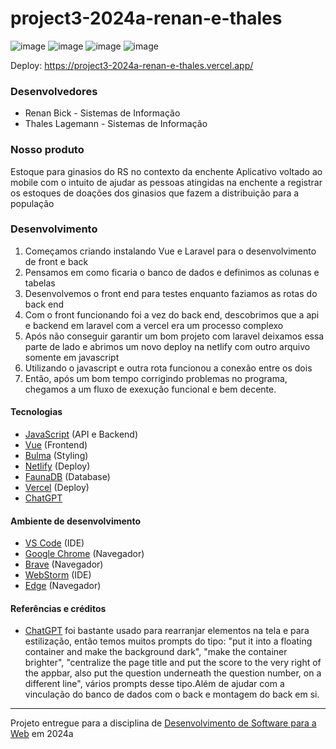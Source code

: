 # project3-2024a-renan-e-thales

![image](https://github.com/elc1090/project3-2024a-renan-e-thales/assets/76953726/9f2773cd-bf59-4464-826f-0f9413ec676b)
![image](https://github.com/elc1090/project3-2024a-renan-e-thales/assets/76953726/39402ff8-2861-4413-8a4a-cc5e34ec1e41)
![image](https://github.com/elc1090/project3-2024a-renan-e-thales/assets/76953726/8b8e32dd-79a1-4730-a16b-4a56999f86ff)
![image](https://github.com/elc1090/project3-2024a-renan-e-thales/assets/76953726/65c55ed1-e8c9-494f-85e1-ed718558cb40)

Deploy: https://project3-2024a-renan-e-thales.vercel.app/

### Desenvolvedores

- Renan Bick - Sistemas de Informação
- Thales Lagemann - Sistemas de Informação

### Nosso produto

Estoque para ginasios do RS no contexto da enchente
Aplicativo voltado ao mobile com o intuito de ajudar as pessoas atingidas na enchente a registrar os estoques de doações dos ginasios que fazem a distribuição para a população

### Desenvolvimento

1) Começamos criando instalando Vue e Laravel para o desenvolvimento de front e back
2) Pensamos em como ficaria o banco de dados e definimos as colunas e tabelas
3) Desenvolvemos o front end para testes enquanto faziamos as rotas do back end
4) Com o front funcionando foi a vez do back end, descobrimos que a api e backend em laravel com a vercel era um processo complexo
5) Após não conseguir garantir um bom projeto com laravel deixamos essa parte de lado e abrimos um novo deploy na netlify com outro arquivo somente em javascript
6) Utilizando o javascript e outra rota funcionou a conexão entre os dois
7) Então, após um bom tempo corrigindo problemas no programa, chegamos a um fluxo de exexução funcional e bem decente.

#### Tecnologias


- [JavaScript](https://developer.mozilla.org/pt-BR/docs/Web/JavaScript) (API e Backend)
- [Vue](https://vuejs.org/) (Frontend)
- [Bulma](https://bulma.io/) (Styling)
- [Netlify](https://app.netlify.com/) (Deploy)
- [FaunaDB](https://dashboard.fauna.com/) (Database)
- [Vercel](https://vercel.com/) (Deploy)
- [ChatGPT](https://chat.openai.com/)

#### Ambiente de desenvolvimento

- [VS Code](https://code.visualstudio.com/) (IDE)
- [Google Chrome](https://www.google.com/intl/pt-BR/chrome/) (Navegador)
- [Brave](https://brave.com/pt-br/) (Navegador)
- [WebStorm](https://www.jetbrains.com/webstorm) (IDE)
- [Edge](https://www.microsoft.com/pt-br/edge/download?form=MA13FJ) (Navegador) 

#### Referências e créditos

- [ChatGPT](https://chat.openai.com/) foi bastante usado para rearranjar elementos na tela e para estilização, então temos muitos prompts do tipo: "put it into a floating container and make the background dark", "make the container brighter", "centralize the page title and put the score to the very right of the appbar, also put the question underneath the question number, on a different line", vários prompts desse tipo.Além de ajudar com a vinculação do banco de dados com o back e montagem do back em si.
---
Projeto entregue para a disciplina de [Desenvolvimento de Software para a Web](http://github.com/andreainfufsm/elc1090-2024a) em 2024a
